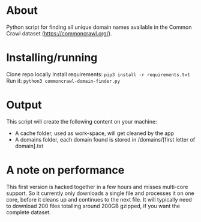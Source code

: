 # About
Python script for finding all unique domain names available in the Common Crawl dataset (https://commoncrawl.org/).

# Installing/running
Clone repo locally
Install requirements: `pip3 install -r requirements.txt`
Run it: `python3 commoncrawl-domain-finder.py`

# Output
This script will create the following content on your machine:
- A cache folder, used as work-space, will get cleaned by the app
- A domains folder, each domain found is stored in /domains/[first letter of domain].txt

# A note on performance
This first version is hacked together in a few hours and misses multi-core support.
So it currently only downloads a single file and processes it on one core, before it cleans up and continues to the next file.
It will typically need to download 200 files totalling around 200GB gzipped, if you want the complete dataset.
